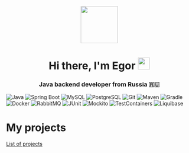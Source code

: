 
<div id="header" align="center">
  <img src="https://media.giphy.com/media/M9gbBd9nbDrOTu1Mqx/giphy.gif" width="100"/>
</div>

<h1 align="center">Hi there, I'm Egor 
<img src="https://github.com/blackcater/blackcater/raw/main/images/Hi.gif" height="32"/></h1>
<h3 align="center">Java backend developer from Russia 🇷🇺</h3>

![Java](https://img.shields.io/badge/Java-007396?style=flat&logo=java&logoColor=white)
![Spring Boot](https://img.shields.io/badge/Spring%20Boot-6DB33F?style=flat&logo=spring&logoColor=white)
![MySQL](https://img.shields.io/badge/MySQL-4479A1?style=flat&logo=mysql&logoColor=white)
![PostgreSQL](https://img.shields.io/badge/PostgreSQL-336791?style=flat&logo=postgresql&logoColor=white)
![Git](https://img.shields.io/badge/Git-F05032?style=flat&logo=git&logoColor=white)
![Maven](https://img.shields.io/badge/Maven-C71A36?style=flat&logo=apache-maven&logoColor=white)
![Gradle](https://img.shields.io/badge/Gradle-02303A?style=flat&logo=gradle&logoColor=white)
![Docker](https://img.shields.io/badge/Docker-2496ED?style=flat&logo=docker&logoColor=white)
![RabbitMQ](https://img.shields.io/badge/RabbitMQ-FF6600?style=flat&logo=rabbitmq&logoColor=white)
![JUnit](https://img.shields.io/badge/JUnit-25A162?style=flat&logo=junit5&logoColor=white)
![Mockito](https://img.shields.io/badge/Mockito-DA383E?style=flat&logo=mockito&logoColor=white)
![TestContainers](https://img.shields.io/badge/TestContainers-16B4E2?style=flat&logo=testcontainers&logoColor=white)
![Liquibase](https://img.shields.io/badge/Liquibase-4B42AC?style=flat&logo=liquibase&logoColor=white)

# My projects 
[List of projects](https://github.com/Kabahok/projects/blob/main/README.md)


